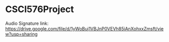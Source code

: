 # CSCI576Project

Audio Signature link: https://drive.google.com/file/d/1yWoBuj1VBJnP0VEVh85iAnXohxxZmsft/view?usp=sharing
